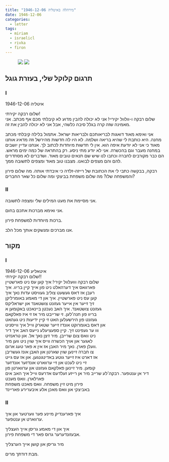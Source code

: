```yaml
---
title: "1946-12-06 מירהלה באיטליה"
date: 1946-12-06
categories:
  - letter
tags:
  - miriam
  - israelicl
  - rivka
  - firon
---
```



<figure class="half">
    <a  href="/pupko-papers/assets/images/1946-12-06-miriam-1.jpg">
    <img src="/pupko-papers/assets/images/1946-12-06-miriam-1.jpg"></a>
    <a  href="/pupko-papers/assets/images/1946-12-06-miriam-2.jpg">
    <img src="/pupko-papers/assets/images/1946-12-06-miriam-2.jpg"></a>
</figure>

## תרגום קלוקל שלי, בעזרת גוגל
### I
איטליה 1946-12-06

שלום רבקה יקירתי!  
שלום רבקה ו-וולוול יקיריי! אני לא יכולה להבין
מדוע לא קיבלתי מכם אף מכתב.
אני מאמינה שזה קרה בגלל סיבה כלשהי,
אבל אני לא יכולה להבין את זה.

אני ואימא מאוד דואגות לבריאותכם ולבריאות ישראל.
אתמול בלילה קיבלתי מכתב מחנה.
היא כותבת לי שהיא בריאה ושלמה.
לא היו לה חדשות מהירשל וזה מדאיג
אותנו מאוד כי אני לא יודעת איפה הוא.
אין לי חדשות מיוחדות לכתוב לך.
אנחנו עדיין יושבים במחנה מעבר וגם בהכשרה.
אני לא יודע מתי ניסע.
רק בהתראה של כמה ימים מראש.
הם כבר מקורבים לחברה וכתבו לנו שיש שם תנאים
טובים מאוד. ושדברים לא מסתדרים להם והם מצפים לבואנו. מצבנו טוב מאוד
ומצפים לתשובה ממך.

רבקה, בבקשה כתבי לי את הכתובת של רייזה-זלדה כי איבדתי
אותה.
מה שלום פירון והמשפחה שלו?
מה שלום משפחת בביצקי ומה שלום כל שאר החברים?

### II
אני מסיימת את מעט המילים שלי ומצפה לתשובה.

אני ואימא מברכות אתכם בחום.

ברכות מיוחדות למשפחת פירון.

אנו מברכים ומנשקים אותך מכל הלב.

## מקור
### I
איטאליע 1946-12-06  
שלום רבקה יקירתי!!  
שלום רבקה ווועלוול יקירי! איך קען עס ניט פארשטיין  
פארוואס איך דערהאלט ניט פון אייך קיין בריוו. איך  
רעבן אז דאס געשעט צוליב געוויסט עדות נאך איך  
קען עס ניט פארשטיין. איך און די מאמע באומרליקן  
זיך זייער אין אייער געזונט צושטאנד און ישראליקס  
געזונט צושטאנד. איך האב נעכטן ביינאכט באקומען א  
בריוו פון חנה'לען. זי שרייבט מיר אז זי איז פאלקאם  
געזונט פון הירשעלען האט זי קיין ידיעות ניט געהאט  
און דאס באומרוקט אונדז זייער שטארק ווייל איך ווייסניט  
ווו ער געפינט זיך. קיין ספעציעלע נייעס האב איך דיר  
ניט וואס צום שרייבן. מיר זיצן נאך אל. און טראנזיט  
לאגער און אויך הכשרה ווייס איך שוין ניט ווען מיר  
וועלן פארן. נאך מיר האבן אז אין א פאר טעג ארום.  
צו חברה זיינען שוין שארטן און האבן אונז געשריבן  
אז דארט איז זייער גוטע באדינגונגען. און אז עס גייט  
זיי ניט לעכט און זיי ערווארט אונדזער אונדזער  
קומען. מיר זיינען פאלקאם געזונט און ערווארטן פון  
דיר אן ענטפער. רבקה'לע שרייב מיר אן רייזע זעלדעס
אדרעס ווייל איך האב אים פארלארן. וואס מעכט  
פירון מיט זיין משפחה. וואס מאכט משפחת  
באביצקי און וואס מאכן אלע איבערירע פאריינד  

### II
איך פארענדיק מיינע פער ווערטער און איך  
ערווארט אן ענטפער.

איך און די מאמע גריסן אייך העצליך  
אבעזונדערער גרוס פאר די משפחת פירון.  

מיר גריסן און קושן אייך הערצליך

מבת דודתך מרים.
